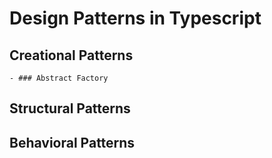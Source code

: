 # Design Patterns in Typescript

## Creational Patterns

    - ### Abstract Factory 

## Structural Patterns

## Behavioral Patterns
